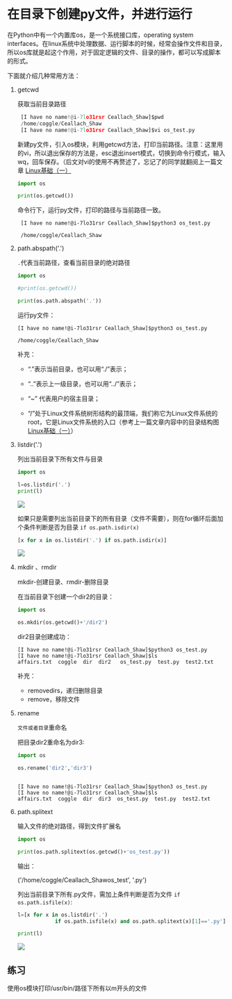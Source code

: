 

# 在目录下创建py文件，并进行运行


在Python中有一个内置库os，是一个系统接口库，operating system interfaces。在linux系统中处理数据、运行脚本的时候，经常会操作文件和目录，所以os库就是起这个作用，对于固定逻辑的文件、目录的操作，都可以写成脚本的形式。


下面就介绍几种常用方法：

1. getcwd
   
   获取当前目录路径

   ```python
    [I have no name!@i-7lo31rsr Ceallach_Shaw]$pwd
    /home/coggle/Ceallach_Shaw
    [I have no name!@i-7lo31rsr Ceallach_Shaw]$vi os_test.py

   ```

   新建py文件，引入os模块，利用getcwd方法，打印当前路径。注意：这里用的vi，所以退出保存的方法是，esc退出insert模式，切换到命令行模式，输入wq，回车保存。（后文对vi的使用不再赘述了，忘记了的同学就翻阅上一篇文章 [Linux基础（一）](https://mp.weixin.qq.com/s/KjvEMM_dKfI5T9WxYyHl2w)
   
   ```python
   import os

   print(os.getcwd())
   ```

   命令行下，运行py文件，打印的路径与当前路径一致。

   ```shell
    [I have no name!@i-7lo31rsr Ceallach_Shaw]$python3 os_test.py 
    
    /home/coggle/Ceallach_Shaw
   ```

2. path.abspath('.')
   
   `.`代表当前路径，查看当前目录的绝对路径

   ```python
   import os

   #print(os.getcwd())

   print(os.path.abspath('.'))
    ```

    运行py文件：

    ```shell
    [I have no name!@i-7lo31rsr Ceallach_Shaw]$python3 os_test.py 
    
    /home/coggle/Ceallach_Shaw
    ```

    补充：
    - “.”表示当前目录，也可以用“./”表示；

    - “..”表示上一级目录，也可以用“../”表示；

    - “~” 代表用户的宿主目录；

    - “/”处于Linux文件系统树形结构的最顶端，我们称它为Linux文件系统的root，它是Linux文件系统的入口（参考上一篇文章内容中的目录结构图[Linux基础（一）](https://mp.weixin.qq.com/s/KjvEMM_dKfI5T9WxYyHl2w)）

3. listdir('.')

    列出当前目录下所有文件与目录

    ```python
    import os

    l=os.listdir('.')
    print(l)
    ```

    ![](https://files.catbox.moe/ga84oz.png)

    如果只是需要列出当前目录下的所有目录（文件不需要），则在for循环后面加个条件判断是否为目录 `if os.path.isdir(x)`
    ```python
    [x for x in os.listdir('.') if os.path.isdir(x)]
    ```
    ![](https://files.catbox.moe/h6e85x.png)


4. mkdir 、rmdir

   mkdir-创建目录、rmdir-删除目录

   在当前目录下创建一个dir2的目录：
   
   ```python
   import os

   os.mkdir(os.getcwd()+'/dir2')
   ```
   
   dir2目录创建成功：
    
   ```shell
   [I have no name!@i-7lo31rsr Ceallach_Shaw]$python3 os_test.py 
   [I have no name!@i-7lo31rsr Ceallach_Shaw]$ls
   affairs.txt  coggle  dir  dir2	os_test.py  test.py  test2.txt
   ```

   补充：
   - removedirs，递归删除目录
   - remove，移除文件

5. rename
   
   `文件或者目录`重命名 

   把目录dir2重命名为dir3:
   ```python
   import os

   os.rename('dir2','dir3')
   ```
    ```shell

    [I have no name!@i-7lo31rsr Ceallach_Shaw]$python3 os_test.py 
    [I have no name!@i-7lo31rsr Ceallach_Shaw]$ls
    affairs.txt  coggle  dir  dir3	os_test.py  test.py  test2.txt
    ```

6. path.splitext

    输入文件的绝对路径，得到文件扩展名

    ```python
    import os

    print(os.path.splitext(os.getcwd()+'os_test.py'))
    ```
    输出：

    ('/home/coggle/Ceallach_Shawos_test', '.py')

    列出当前目录下所有.py文件，需加上条件判断是否为文件 `if os.path.isfile(x)`:

    ```python
    l=[x for x in os.listdir('.') 
                if os.path.isfile(x) and os.path.splitext(x)[1]=='.py']
    
    print(l)
    ```
    ![](https://files.catbox.moe/we1n6d.png)

## 练习

使用os模块打印/usr/bin/路径下所有以m开头的文件




